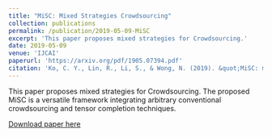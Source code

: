 ```yaml
---
title: "MiSC: Mixed Strategies Crowdsourcing"
collection: publications
permalink: /publication/2019-05-09-MiSC
excerpt: 'This paper proposes mixed strategies for Crowdsourcing.'
date: 2019-05-09
venue: 'IJCAI'
paperurl: 'https://arxiv.org/pdf/1905.07394.pdf'
citation: 'Ko, C. Y., Lin, R., Li, S., & Wong, N. (2019). &quot;MiSC: mixed strategies crowdsourcing.&quot; <i>arXiv preprint arXiv:1905.07394</i>.'
---
```

This paper proposes mixed strategies for Crowdsourcing. The proposed MiSC is a versatile framework integrating arbitrary conventional crowdsourcing and tensor completion techniques.

[Download paper here](http://academicpages.github.io/files/paper2.pdf)